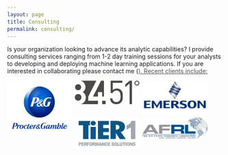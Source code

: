```yaml
---
layout: page
title: Consulting
permalink: consulting/
---
```


<STYLE TYPE="text/css"> 
<!-- 
.nomargin {
  margin-top: 0px;
  margin-bottom: 0px;
  padding: 0px;
}

.headmargin {
  margin-top: 10px;
  margin-bottom: 10px;
  padding: 10px;
}

--> 
</STYLE>

Is your organization looking to advance its analytic capabilities?  I provide consulting services ranging from 1-2 day training sessions for your analysts to developing and deploying machine learning applications.  If you are interested in collaborating please contact me (<a href="mailto:bradleyboehmke@gmail.com" target="_blank" style="color:#515151;"><i class="fa fa-envelope" style="font-size:1em"></i>).  Recent clients include:

<div style="width: 100%;">

<div style="float: left; width: 30%; height: 100%; margin-right: .5em; margin-bottom: .5em;">
  <img src="/public/images/consulting/maxresdefault.jpg" style="display: block; margin: auto;" />
</div>

<div style="float: left; width: 30%; height: 100%; margin-right: .5em; margin-bottom: .5em;">
  <img src="/public/images/consulting/CEU-F6iWAAAkY5c.png" style="display: block; margin: auto;" />
</div>

<div style="float: left; width: 30%; height: 100%; margin-right: .5em; margin-bottom: .5em;">
  <img src="/public/images/consulting/emerson-electric.jpg" style="display: block; margin: auto;" />
</div>

</div>


<div style="width: 100%;">

<div style="float: left; width: 30%; margin-right: .5em; margin-bottom: .5em;">
  <img src="/public/images/consulting/fcc35a95fbd868fc70bab9aefb7fb66b.jpg" style="display: block; margin: auto;" />
</div>

<div style="float: left; width: 30%; margin-right: .5em; margin-bottom: .5em;">
  <img src="/public/images/consulting/d185fc_98f6a41377db48dfa278c71262a10b76_mv2.jpg" style="display: block; margin: auto;" />
</div>

</div>


